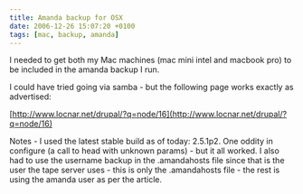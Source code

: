 ```yaml
---
title: Amanda backup for OSX
date: 2006-12-26 15:07:20 +0100
tags: [mac, backup, amanda]
---
```


I needed to get both my Mac machines (mac mini intel and macbook pro) to be included in the amanda backup I run.

I could have tried going via samba - but the following page works exactly as advertised:

[http://www.locnar.net/drupal/?q=node/16](http://www.locnar.net/drupal/?q=node/16)

Notes - I used the latest stable build as of today: 2.5.1p2. One oddity in configure (a call to head with unknown params) - but it all worked. I also had to use the username backup in the .amandahosts file since that is the user the tape server uses - this is only the .amandahosts file - the rest is using the amanda user as per the article.
